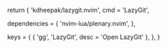 
return {
  'kdheepak/lazygit.nvim',
  cmd = 'LazyGit',

  dependencies = {
    'nvim-lua/plenary.nvim',
  },

  keys = {
    { '<leader>gg', '<cmd>LazyGit<cr>', desc = 'Open LazyGit' },
  },
}
